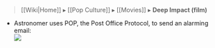 > [[Wiki|Home]] ▸ [[Pop Culture]] ▸ [[Movies]] ▸ **Deep Impact (film)**

* Astronomer uses POP, the Post Office Protocol, to send an alarming email:  
  ![](https://web.archive.org/web/20201020054535if_/https://i.imgur.com/NXH1hkD.png)